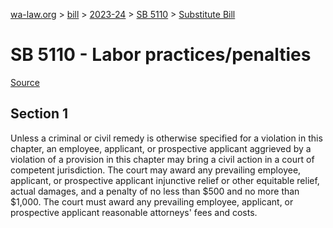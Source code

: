[wa-law.org](/) > [bill](/bill/) > [2023-24](/bill/2023-24/) > [SB 5110](/bill/2023-24/sb/5110/) > [Substitute Bill](/bill/2023-24/sb/5110/S/)

# SB 5110 - Labor practices/penalties

[Source](http://lawfilesext.leg.wa.gov/biennium/2023-24/Pdf/Bills/Senate%20Bills/5110-S.pdf)

## Section 1
Unless a criminal or civil remedy is otherwise specified for a violation in this chapter, an employee, applicant, or prospective applicant aggrieved by a violation of a provision in this chapter may bring a civil action in a court of competent jurisdiction. The court may award any prevailing employee, applicant, or prospective applicant injunctive relief or other equitable relief, actual damages, and a penalty of no less than $500 and no more than $1,000. The court must award any prevailing employee, applicant, or prospective applicant reasonable attorneys' fees and costs.
